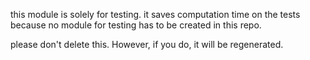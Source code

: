 this module is solely for testing. it saves computation time on the tests because no module for testing has to be created in this repo.

please don't delete this. However, if you do, it will be regenerated.
